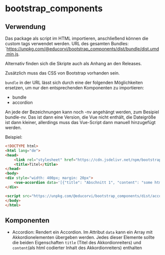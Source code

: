 # bootstrap_components

## Verwendung
Das package als script im HTML importieren, anschließend können die custom tags verwendet werden.
URL des gesamten Bundles: `https://unpkg.com/@educorvi/bootstrap_components/dist/bundle/dist.umd.min.js.

Alternativ finden sich die Skripte auch als Anhang an den Releases.

Zusätzlich muss das CSS von Bootstrap vorhanden sein.

`bundle` in der URL lässt sich durch eine der folgenden Möglichkeiten ersetzen, um nur den entsprechenden Komponenten zu importieren:
- bundle
- accordion

An jede der Bezeichnungen kann noch -nv angehängt werden, zum Besipiel bundle-nv. Das ist dann eine Version, die Vue nicht enthält, die Dateigröße ist dann kleiner, allerdings muss das Vue-Script dann manuell hinzugefügt werden.


Beispiel:
```html
<!DOCTYPE html>
<html lang="de">
<head>
    <link rel="stylesheet" href="https://cdn.jsdelivr.net/npm/bootstrap@4.6.0/dist/css/bootstrap.min.css">
    <title>Titel</title>
</head>
<body>
<div style="width: 400px; margin: 20px">
    <vue-accordion data='[{"title": "Abschnitt 1", "content": "some html"},{"title": "Teil 2", "content": "some <b>more</b> html"}]'></vue-accordion>
</div>

<script src="https://unpkg.com/@educorvi/bootstrap_components/dist/accordion/dist.umd.min.js"></script>
</body>
</html>
```

## Komponenten
- Accordion: Rendert ein Accordion. Im Attribut `data` kann ein Array mit Akkordionelementen übergeben werden. 
    Jedes dieser Elemente sollte die beiden Eigenschaften `title` (Titel des Akkordionreiters) und `content`(als html codierter Inhalt des Akkordionreiters) enthalten
